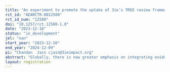 ```yaml
---
title: "An experiment to promote the uptake of 3ie’s TREE review framework"
rct_id: "AEARCTR-0012580"
rct_id_num: "12580"
doi: "10.1257/rct.12580-1.0"
date: "2023-12-18"
status: "in_development"
jel: "nan"
start_year: "2023-12-10"
end_year: "2024-12-09"
pi: "Chandan  Jain cjain@3ieimpact.org"
abstract: "Globally, there is now greater emphasis on integrating evidence into policy making. Government policies and programs affect society at large, research generating evidence therefore needs to be credible and implemented in a transparent and ethical manner. Concerns, however, exist around the credibility, rigor, and reproducibility of existing evidence. Experts have pointed out various issues, such as selective reporting, p-hacking, lack of reproducibility, and ethical concerns plaguing social sciences research. Also, awareness and use of best practices in evidence generation remains low. Promoting adoption and integration of best practices (such as, pre-analysis plan, computational reproducibility) into research workflow becomes important to produce credible and ethical evidence. This study is an experiment to test the effectiveness of an information campaign on the uptake of the best practices to produce credible research. "
layout: registration
---
```


